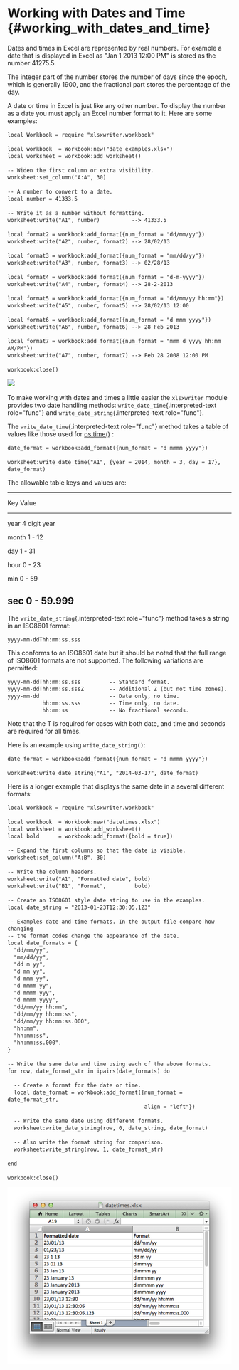 Working with Dates and Time {#working_with_dates_and_time}
===========================

Dates and times in Excel are represented by real numbers. For example a
date that is displayed in Excel as \"Jan 1 2013 12:00 PM\" is stored as
the number 41275.5.

The integer part of the number stores the number of days since the
epoch, which is generally 1900, and the fractional part stores the
percentage of the day.

A date or time in Excel is just like any other number. To display the
number as a date you must apply an Excel number format to it. Here are
some examples:

``` {.lua}
local Workbook = require "xlsxwriter.workbook"

local workbook  = Workbook:new("date_examples.xlsx")
local worksheet = workbook:add_worksheet()

-- Widen the first column or extra visibility.
worksheet:set_column("A:A", 30)

-- A number to convert to a date.
local number = 41333.5

-- Write it as a number without formatting.
worksheet:write("A1", number)          --> 41333.5

local format2 = workbook:add_format({num_format = "dd/mm/yy"})
worksheet:write("A2", number, format2) --> 28/02/13

local format3 = workbook:add_format({num_format = "mm/dd/yy"})
worksheet:write("A3", number, format3) --> 02/28/13

local format4 = workbook:add_format({num_format = "d-m-yyyy"})
worksheet:write("A4", number, format4) --> 28-2-2013

local format5 = workbook:add_format({num_format = "dd/mm/yy hh:mm"})
worksheet:write("A5", number, format5) --> 28/02/13 12:00

local format6 = workbook:add_format({num_format = "d mmm yyyy"})
worksheet:write("A6", number, format6) --> 28 Feb 2013

local format7 = workbook:add_format({num_format = "mmm d yyyy hh:mm AM/PM"})
worksheet:write("A7", number, format7) --> Feb 28 2008 12:00 PM

workbook:close()
```

![](xlsxwriter/_images/working_with_dates_and_times01.png)

To make working with dates and times a little easier the `xlsxwriter`
module provides two date handling methods:
`write_date_time`{.interpreted-text role="func"} and
`write_date_string`{.interpreted-text role="func"}.

The `write_date_time`{.interpreted-text role="func"} method takes a
table of values like those used for
[os.time()](http://www.lua.org/manual/5.2/manual.html#pdf-os.time) :

    date_format = workbook:add_format({num_format = "d mmmm yyyy"})

    worksheet:write_date_time("A1", {year = 2014, month = 3, day = 17}, date_format)

The allowable table keys and values are:

  -----------------------
  Key      Value
  -------- --------------
  year     4 digit year

  month    1 - 12

  day      1 - 31

  hour     0 - 23

  min      0 - 59

  sec      0 - 59.999
  -----------------------

The `write_date_string`{.interpreted-text role="func"} method takes a
string in an ISO8601 format:

    yyyy-mm-ddThh:mm:ss.sss

This conforms to an ISO8601 date but it should be noted that the full
range of ISO8601 formats are not supported. The following variations are
permitted:

    yyyy-mm-ddThh:mm:ss.sss         -- Standard format.
    yyyy-mm-ddThh:mm:ss.sssZ        -- Additional Z (but not time zones).
    yyyy-mm-dd                      -- Date only, no time.
               hh:mm:ss.sss         -- Time only, no date.
               hh:mm:ss             -- No fractional seconds.

Note that the T is required for cases with both date, and time and
seconds are required for all times.

Here is an example using `write_date_string()`:

    date_format = workbook:add_format({num_format = "d mmmm yyyy"})

    worksheet:write_date_string("A1", "2014-03-17", date_format)

Here is a longer example that displays the same date in a several
different formats:

``` {.lua}
local Workbook = require "xlsxwriter.workbook"

local workbook  = Workbook:new("datetimes.xlsx")
local worksheet = workbook:add_worksheet()
local bold      = workbook:add_format({bold = true})

-- Expand the first columns so that the date is visible.
worksheet:set_column("A:B", 30)

-- Write the column headers.
worksheet:write("A1", "Formatted date", bold)
worksheet:write("B1", "Format",         bold)

-- Create an ISO8601 style date string to use in the examples.
local date_string = "2013-01-23T12:30:05.123"

-- Examples date and time formats. In the output file compare how changing
-- the format codes change the appearance of the date.
local date_formats = {
  "dd/mm/yy",
  "mm/dd/yy",
  "dd m yy",
  "d mm yy",
  "d mmm yy",
  "d mmmm yy",
  "d mmmm yyy",
  "d mmmm yyyy",
  "dd/mm/yy hh:mm",
  "dd/mm/yy hh:mm:ss",
  "dd/mm/yy hh:mm:ss.000",
  "hh:mm",
  "hh:mm:ss",
  "hh:mm:ss.000",
}

-- Write the same date and time using each of the above formats.
for row, date_format_str in ipairs(date_formats) do

  -- Create a format for the date or time.
  local date_format = workbook:add_format({num_format = date_format_str,
                                           align = "left"})

  -- Write the same date using different formats.
  worksheet:write_date_string(row, 0, date_string, date_format)

  -- Also write the format string for comparison.
  worksheet:write_string(row, 1, date_format_str)

end

workbook:close()
```

![](_images/working_with_dates_and_times02.png)

